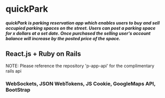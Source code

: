 # quickPark

<h5>quickPark is parking reservation app which enables users to buy and sell occupied parking spaces on the street. Users can post a parking space for x dollars at a set date. Once purchased the selling user's account balance will increase by the posted price of the space.</h5>

## React.js + Ruby on Rails</h5>

<p>NOTE: Please reference the repository 'p-app-api' for the complimentary rails api</p>

### WebSockets, JSON WebTokens, JS Cookie, GoogleMaps API, BootStrap 


